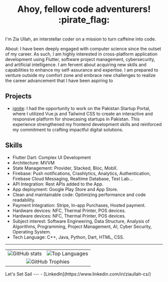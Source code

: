 <h1 align="center">Ahoy, fellow code adventurers! :pirate_flag:</h1> <br>
I'm Zia Ullah, an interstellar coder on a mission to turn caffeine into code.

About:
I have been deeply engaged with computer science since the outset of my career. As such, I am highly interested in cross-platform application development using Flutter, software project management, cybersecurity, and artificial intelligence. I am fervent about acquiring new skills and capabilities to enhance my self-assurance and expertise. I am prepared to venture outside my comfort zone and embrace new challenges to realize the career advancement that I have been aspiring to


Projects
---
- [ignite](https://ignitestartup.pk/): I had the opportunity to work on the Pakistan Startup Portal, where I utilized Vue.js and Tailwind CSS to create an interactive and responsive platform for showcasing startups in Pakistan. This experience strengthened my frontend development skills and reinforced my commitment to crafting impactful digital solutions.<br>



Skills
<br>
---
- Flutter Dart: Complex UI Development
- Architecture: MVVM
- State Management: Provider, Stacked, Bloc, MobX.
- Firebase: Push notifications, Crashlytics, Analytics, Authentication, Firebase Cloud Messaging, Realtime Database, Test Lab...
- API Integration: Rest APIs added to the App.
- App deployment: Google Play Store and App Store.
- Clean and maintainable code: Optimizing performance and code readability.
- Payment Integration: Stripe, In-app Purchases, Hosted payment. 
- Hardware devices: NFC, Thermal Printer, POS devices.
- Hardware devices: NFC, Thermal Printer, POS devices.
- Subject interest: Software Engineering, Data Structure, Analysis of Algorithms, Programming, Project Management, AI, Cyber Security, Operating System.
- Tech Language: C++, Java, Python, Dart, HTML, CSS.
---
<table align="center" align="center" border="0" cellspacing="0" cellpadding="0" style="border-collapse: collapse;">
  <tr>
    <td>
      <img src="https://github-readme-stats.vercel.app/api?username=Zia9335&theme=vue-dark&show_icons=true&hide_border=true&count_private=true" alt="GitHub stats">
    </td>
    <td>
      <img src="https://github-readme-streak-stats.herokuapp.com/?user=Zia9335&theme=vue-dark&hide_border=true" alt="Top Languages">
    </td>
  </tr>
  <tr>
    <td colspan="2" align="center">
      <img src="https://github-readme-stats.vercel.app/api/top-langs/?username=Zia9335&theme=vue-dark&show_icons=true&hide_border=true&layout=compact" alt="GitHub Trophies">
    </td>
  </tr>
</table>
Let's Set Sail
---
- [LinkedIn](https://www.linkedin.com/in/ziaullah-cs/)
